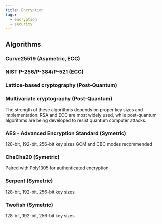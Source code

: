 ```yaml
---
title: Encryption
tags:
  - encryption
  - security
---
```


## Algorithms

### Curve25519 (Asymetric, ECC)

### NIST P-256/P-384/P-521 (ECC)

### Lattice-based cryptography (Post-Quantum)

### Multivariate cryptography (Post-Quantum)

The strength of these algorithms depends on proper key sizes and implementation. RSA and ECC are most widely used, while post-quantum algorithms are being developed to resist quantum computer attacks.

### AES - Advanced Encryption Standard (Symetric)

128-bit, 192-bit, 256-bit key sizes
GCM and CBC modes recommended

### ChaCha20 (Symetric)

Paired with Poly1305 for authenticated encryption

### Serpent (Symetric)

128-bit, 192-bit, 256-bit key sizes

### Twofish (Symetric)

128-bit, 192-bit, 256-bit key sizes

